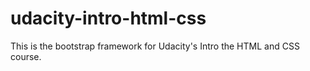 # udacity-intro-html-css

This is the bootstrap framework for Udacity's Intro the HTML and CSS course.
